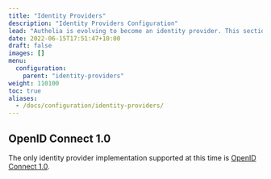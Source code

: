 ```yaml
---
title: "Identity Providers"
description: "Identity Providers Configuration"
lead: "Authelia is evolving to become an identity provider. This section describes how to configure this."
date: 2022-06-15T17:51:47+10:00
draft: false
images: []
menu:
  configuration:
    parent: "identity-providers"
weight: 110100
toc: true
aliases:
  - /docs/configuration/identity-providers/
---
```


## OpenID Connect 1.0

The only identity provider implementation supported at this time is [OpenID Connect 1.0](openid-connect/provider.md).
